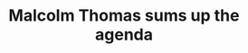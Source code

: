 ---
area: Communication Skills, calgary-cambridge-model
category: 08 - Calgary Cambridge Workshop
title: Malcolm Thomas sums up the agenda
description: Malcolm Thomas sums up the agenda
audio: /assets/audio/8 - Calgary Cambridge Workshop - Introducing the Participants & Establishing their Learing Needs - Malcolm Thomas sums up the agenda - MQ.mp3
article: 
www: 
keywords: Calgary, Cambridge, Model, agenda, workshop
youtube: 
soundcloud: 
duration: 
---
